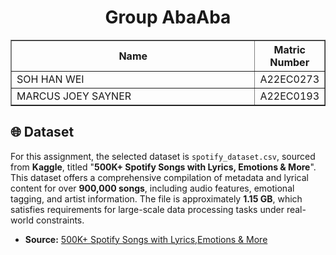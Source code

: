<h1 align="center"> 
  Group AbaAba
  <br>
</h1>

<table border="solid">
  <tr>
    <th>Name</th>
    <th>Matric Number</th>
  </tr>
  <tr>
    <td width=80%>SOH HAN WEI</td>
    <td>A22EC0273</td>
  </tr>
  <tr>
    <td width=80%>MARCUS JOEY SAYNER</td>
    <td>A22EC0193</td>
  </tr>
</table>
<!-- <br>
<br> -->

## 🌐 Dataset

 <p>
    For this assignment, the selected dataset is <code>spotify_dataset.csv</code>, sourced from <strong>Kaggle</strong>, titled 
    "<strong>500K+ Spotify Songs with Lyrics, Emotions & More</strong>". This dataset offers a comprehensive compilation 
    of metadata and lyrical content for over <strong>900,000 songs</strong>, including audio features, emotional tagging, and artist information. 
    The file is approximately <strong>1.15 GB</strong>, which satisfies requirements for large-scale data processing tasks under real-world constraints.
  </p>

- **Source:** [500K+ Spotify Songs with Lyrics,Emotions & More](https://www.kaggle.com/datasets/devdope/900k-spotify)





